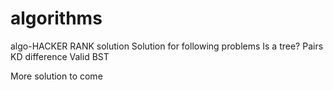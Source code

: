 # algorithms
algo-HACKER RANK solution
Solution for following problems
Is a tree?
Pairs
KD  difference
Valid BST

More solution to come
